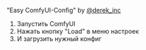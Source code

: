 "Easy ComfyUI-Config" by [@derek_inc](https://www.youtube.com/@derek_inc)

1. Запустить ComfyUI
2. Нажать кнопку "Load" в меню настроек
3. И загрузить нужный конфиг
